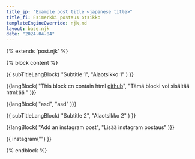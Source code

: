 ```yaml
---
title_jp: "Example post title <japanese title>"
title_fi: Esimerkki postaus otsikko
templateEngineOverride: njk,md
layout: base.njk
date: "2024-04-04"
---
```

{% extends 'post.njk' %}

{% block content %}

{{
subTitleLangBlock(
"Subtitle 1",
"Alaotsikko 1"
)
}}

{{langBlock(
"This block cn contain html <a target="_blank" href="https://github.com/enikkari/eleventy-dual-language-blog">
github</a>",
"Tämä blocki voi sisältää html:ää "
)}}

{{langBlock(
"asd",
"asd"
)}}


{{
subTitleLangBlock(
"Subtitle 2",
"Alaotsikko 2"
)
}}

{{langBlock(
"Add an instagram post",
"Lisää instagram postaus"
)}}

{{
instagram("")
}}

{% endblock %}